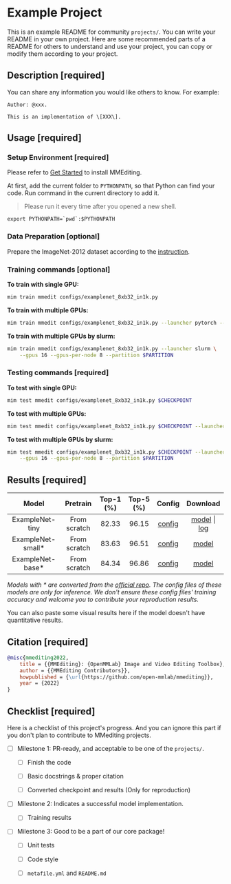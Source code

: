 # Example Project

This is an example README for community `projects/`. You can write your README in your own project. Here are
some recommended parts of a README for others to understand and use your project, you can copy or modify them
according to your project.

## Description \[required\]

You can share any information you would like others to know. For example:

```
Author: @xxx.

This is an implementation of \[XXX\].
```

## Usage \[required\]

### Setup Environment \[required\]

Please refer to [Get Started](https://mmediting.readthedocs.io/en/1.x/get_started/I.html) to install
MMEditing.

At first, add the current folder to `PYTHONPATH`, so that Python can find your code. Run command in the current directory to add it.

> Please run it every time after you opened a new shell.

```shell
export PYTHONPATH=`pwd`:$PYTHONPATH
```

### Data Preparation \[optional\]

Prepare the ImageNet-2012 dataset according to the [instruction](https://mmediting.readthedocs.io/en/dev-1.x/user_guides/dataset_prepare.html#imagenet).

### Training commands \[optional\]

**To train with single GPU:**

```bash
mim train mmedit configs/examplenet_8xb32_in1k.py
```

**To train with multiple GPUs:**

```bash
mim train mmedit configs/examplenet_8xb32_in1k.py --launcher pytorch --gpus 8
```

**To train with multiple GPUs by slurm:**

```bash
mim train mmedit configs/examplenet_8xb32_in1k.py --launcher slurm \
    --gpus 16 --gpus-per-node 8 --partition $PARTITION
```

### Testing commands \[required\]

**To test with single GPU:**

```bash
mim test mmedit configs/examplenet_8xb32_in1k.py $CHECKPOINT
```

**To test with multiple GPUs:**

```bash
mim test mmedit configs/examplenet_8xb32_in1k.py $CHECKPOINT --launcher pytorch --gpus 8
```

**To test with multiple GPUs by slurm:**

```bash
mim test mmedit configs/examplenet_8xb32_in1k.py $CHECKPOINT --launcher slurm \
    --gpus 16 --gpus-per-node 8 --partition $PARTITION
```

## Results \[required\]

|       Model        |   Pretrain   | Top-1 (%) | Top-5 (%) |                   Config                   |                Download                |
| :----------------: | :----------: | :-------: | :-------: | :----------------------------------------: | :------------------------------------: |
|  ExampleNet-tiny   | From scratch |   82.33   |   96.15   | [config](configs/examplenet_8xb32_in1k.py) | [model](MODEL-LINK) \| [log](LOG-LINK) |
| ExampleNet-small\* | From scratch |   83.63   |   96.51   | [config](configs/examplenet_8xb32_in1k.py) |          [model](MODEL-LINK)           |
| ExampleNet-base\*  | From scratch |   84.34   |   96.86   | [config](configs/examplenet_8xb32_in1k.py) |          [model](MODEL-LINK)           |

*Models with * are converted from the [official repo](REPO-LINK). The config files of these models are only for inference. We don't ensure these config files' training accuracy and welcome you to contribute your reproduction results.*

You can also paste some visual results here if the model doesn't have quantitative results.

## Citation \[required\]

<!-- Replace to the citation of the paper your project refers to. -->

```bibtex
@misc{mmediting2022,
    title = {{MMEditing}: {OpenMMLab} Image and Video Editing Toolbox},
    author = {{MMEditing Contributors}},
    howpublished = {\url{https://github.com/open-mmlab/mmediting}},
    year = {2022}
}
```

## Checklist \[required\]

Here is a checklist of this project's progress. And you can ignore this part if you don't plan to contribute
to MMediting projects.

- [ ] Milestone 1: PR-ready, and acceptable to be one of the `projects/`.

  - [ ] Finish the code

    <!-- The code's design shall follow existing interfaces and convention. For example, each model component should be registered into `mmedit.registry.MODELS` and configurable via a config file. -->

  - [ ] Basic docstrings & proper citation

    <!-- Each major class should contains a docstring, describing its functionality and arguments. If your code is copied or modified from other open-source projects, don't forget to cite the source project in docstring and make sure your behavior is not against its license. Typically, we do not accept any code snippet under GPL license. [A Short Guide to Open Source Licenses](https://medium.com/nationwide-technology/a-short-guide-to-open-source-licenses-cf5b1c329edd) -->

  - [ ] Converted checkpoint and results (Only for reproduction)

    <!-- If you are reproducing the result from a paper, make sure the model in the project can match that results. Also please provide checkpoint links or a checkpoint conversion script for others to get the pre-trained model. -->

- [ ] Milestone 2: Indicates a successful model implementation.

  - [ ] Training results

    <!-- If you are reproducing the result from a paper, train your model from scratch and verified that the final result can match the original result. -->

- [ ] Milestone 3: Good to be a part of our core package!

  - [ ] Unit tests

    <!-- Unit tests for the major module are required. [Example](https://github.com/open-mmlab/mmediting/blob/1.x/tests/test_models/test_backbones/test_vision_transformer.py) -->

  - [ ] Code style

    <!-- Refactor your code according to reviewer's comment. -->

  - [ ] `metafile.yml` and `README.md`

    <!-- It will used for mmediting to acquire your models. [Example](https://github.com/open-mmlab/mmediting/blob/1.x/configs/mvit/metafile.yml). In particular, you may have to refactor this README into a standard one. [Example](https://github.com/open-mmlab/mmediting/blob/1.x/configs/swin_transformer/README.md) -->
